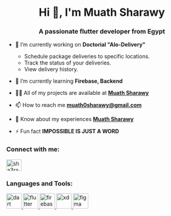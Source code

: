 <h1 align="center">Hi 👋, I'm Muath Sharawy</h1>
<h3 align="center">A passionate flutter developer from Egypt</h3>

- 🔭 I’m currently working on **Doctorial "Alo-Delivery"**
  - Schedule package deliveries to specific locations.
  - Track the status of your deliveries.
  - View delivery history.

- 🌱 I’m currently learning **Firebase, Backend**

- 👨‍💻 All of my projects are available at **[Muath Sharawy](https://github.com/muathsharawy99)**

- 📫 How to reach me **[muath0sharawy@gmail.com](mailto:muath0sharawy@gmail.com)**

- 📄 Know about my experiences **[Muath Sharawy](https://linkedin.com/in/muathsharawy99)**

- ⚡ Fun fact **IMPOSSIBLE IS JUST A WORD**

<h3 align="left">Connect with me:</h3>
<p align="left">
<a href="https://linkedin.com/in/sha3rawy" target="blank"><img align="center" src="https://raw.githubusercontent.com/rahuldkjain/github-profile-readme-generator/master/src/images/icons/Social/linked-in-alt.svg" alt="sha3rawy" height="30" width="40" /></a>
</p>

<h3 align="left">Languages and Tools:</h3>
<p align="left">
<a href="https://dart.dev" target="_blank" rel="noreferrer"> <img src="https://www.vectorlogo.zone/logos/dartlang/dartlang-icon.svg" alt="dart" width="40" height="40"/> </a>
<a href="https://flutter.dev" target="_blank" rel="noreferrer"> <img src="https://www.vectorlogo.zone/logos/flutterio/flutterio-icon.svg" alt="flutter" width="40" height="40"/> </a>
<a href="https://firebase.google.com/" target="_blank" rel="noreferrer"> <img src="https://www.vectorlogo.zone/logos/firebase/firebase-icon.svg" alt="firebase" width="40" height="40"/> </a>
<a href="https://www.adobe.com/products/xd.html" target="_blank" rel="noreferrer"> <img src="https://cdn.worldvectorlogo.com/logos/adobe-xd.svg" alt="xd" width="40" height="40"/> </a>
<a href="https://www.figma.com/" target="_blank" rel="noreferrer"> <img src="https://www.vectorlogo.zone/logos/figma/figma-icon.svg" alt="figma" width="40" height="40"/> </a>

 </p>

